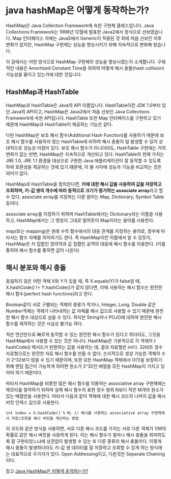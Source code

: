 # java hashMap은 어떻게 동작하는가?

HashMap은 Java Collection Framework에 속한 구현체 클래스입니다. Java Collections Framework는 1998년 12월에 발표한 Java2에서 정식으로 선보였습니다. Map 인터페이스 자체는 Java5에서 Generic이 적용된 것 외에 처음 선보인 이후 변화가 없지만, HashMap 구현체는 성능을 향상시키기 위해 지속적으로 변화해 왔습니다.

이 글에서는 어떤 방식으로 HashMap 구현체의 성능을 향상시켰는지 소개합니다. 구체적인 내용은 Amortized Constant Time을 위하여 어떻게 해시 충돌(hash collision)가능성을 줄이고 있는가에 대한 것입니다.

## HashMap과 HashTable

HashMap과 HashTable은 Java의 API 이름입니다. HashTable이란 JDK 1.0부터 있던 Java의 API이고, HashMap은 Java2에서 처음 선보인 Java Collections Framework에 속한 API입니다.
HashTable 또한 Map 인터페이스를 구현하고 있기 때문에 HashMap과 HashTable이 제공하는 기능은 같다.

다만 HashMap은 보조 해시 함수(Additional Hash Function)를 사용하기 때문에 보조 해시 함수를 사용하지 않는 HashTable에 비하여 해시 충돌이 덜 발생할 수 있어 상대적으로 성능상 이점이 있다. 보조 해시 함수가 아니더라도, HashTable 구현에는 거의 변화가 없는 반면, HashMap은 지속적으로 개선되고 있다. HashTable의 현재 가치는 JRE 1.0, JRE 1.1 환경을 대상으로 구현한 Java 애플리케이션이 잘 동작할 수 있도록 하위 호환성을 제공하는 것에 있기 떄문에, 이 둘 사이에 성능과 기능을 비교하는 것은 의미가 없다.

HashMap과 HashTable을 정의한다면, **키에 대한 해시 값을 사용하여 값을 저장하고 조회하며, 키-값 쌍의 개수에 따라 동적으로 크기가 증가하는 associate array**라고 할 수 있다.
associate array를 지칭하는 다른 용어는 Map, Dictionary, Symbol Table 등이다.

associate array를 지칭하기 위하여 HashTable에서는 Dictionary라는 이름을 사용하고, HashMap에서는 그 명칭이 그대로 말하듯이 Map이라는 용어를 사용한다.

map(또는 mapping)은 원래 수학 함수에서의 대응 관계를 지칭하는 용어로, 경우에 따라서는 함수 자체를 의미하기도 한다. 즉 HashMap이란 이름에서 알 수 있듯이, HashMap은 키 집합인 정의역과 값 집합인 공역의 대응에 해시 함수를 이용한다. (키를 통하여 해시 함수를 통하면 값이 나온다)

## 해시 분포와 해시 충돌

동일하지 않은 어떤 객체 X와 Y가 있을 때, 즉 X.equals(Y)가 false일 때, X.hashCode() != Y.hashCode()가 같지 않다면, 이때 사용하는 해시 함수는 완전한 해시 함수(perfect hash functions)라고 한다.

Boolean같이 서로 구별되는 객체의 종류가 적거나, Integer, Long, Double 같은 Number객체는 객체가 나타내려는 값 자체를 해시 값으로 사용할 수 있기 때문에 완전한 해시 함수 대상으로 삼을 수 있다. 하지만 String이나 POJO에 대하여 완전한 해시 함수를 제작하는 것은 사실상 불가능 하다.

적은 연산만으로 빠르게 동작할 수 있는 완전한 해시 함수가 있다고 하더라도, 그것을 HashMap에서 사용할 수 있는 것은 아니다. HashMap은 기본적으로 각 객체의ㅏ hashCode() 메서드가 반환하는 값을 사용하는 데, 결과 자료형은 int다. 32비트 정수 자료형으로는 완전한 자료 해시 함수를 만들 수 없다. 논리적으로 생성 가능한 객체의 수가 2^32보다 많을 수 있기 때문이며, 또한 모든 HashMap 객체에서 O(1)을 보장하기 위해 랜덤 접근이 가능하게 하려면 원소가 2^32인 배열을 모든 HashMap이 가지고 있어야 하기 때문이다.

따라서 HashMap을 비롯한 많은 해시 함수를 이용하는 associative array 구현체에는 메모리를 절약하기 위하여 실제 해시 함수의 표현 정수 범위 N보다 작은 M개의 원소가 있는 배열만을 사용한다. 따라서 다음과 같이 객체에 대한 해시 코드의 나머지 값을 해시 버킷 인덱스 값으로 사용한다.

`int index = X.hashCode() % M; // 해시를 사용하는 associative array 구현체에서 저장/조회할 해시 버킷을 계산하는 방법`

이 코드와 같은 방식을 사용하면, 서로 다른 해시 코드를 가지는 서로 다른 객체가 1/M의 확률로 같은 해시 버킷을 사용하게 된다. 이는 해시 함수가 얼마나 해시 충돌을 회피하도록 잘 구현되었느냐에 상관없이 발생할 수 있는 또 다른 종류의 해시 충돌이다. 이렇게 해시 충돌이 발생하더라도 키-값 쌍 데이터를 잘 저장하고 조회할 수 있게 하는 방식에는 대표적으로 두가지가 있다. Open Addressing이고, 다른것은 Separate Chaining이다.




참고 [Java HashMap은 어떻게 동작하는가?](https://d2.naver.com/helloworld/831311)


